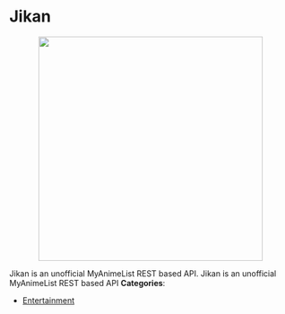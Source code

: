 # Jikan

<p align="center">
    <img width="400" src="https://raw.githubusercontent.com/awesome-apis/awesome-apis/apis/jikan/logo_256x256.png" />
</p>


Jikan is an unofficial MyAnimeList REST based API. Jikan is an unofficial MyAnimeList REST based API
**Categories**:

- [Entertainment](https://github/awesome-apis/awesome-apis#entertainment)



